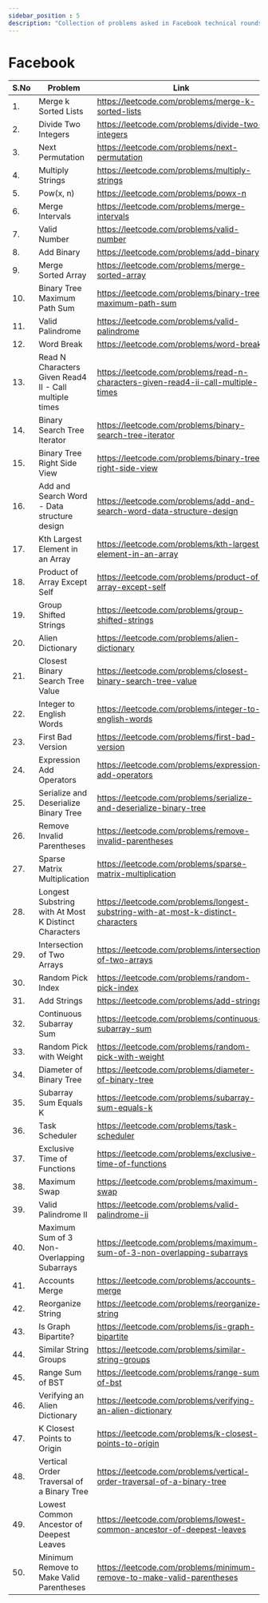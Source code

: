 ```yaml
---
sidebar_position : 5
description: "Collection of problems asked in Facebook technical rounds"
---
```


# Facebook


| S.No      | Problem | Link | Solution |
| ----------- | ----------- | ----------- | ----------- |
1.|Merge k Sorted Lists  |  https://leetcode.com/problems/merge-k-sorted-lists |  [Click](https://umangkumarr.github.io/CodePrime/docs/codes/merge-k-sorted-lists) | 
2.|Divide Two Integers  |  https://leetcode.com/problems/divide-two-integers |  
3.|Next Permutation  |  https://leetcode.com/problems/next-permutation |  
4.|Multiply Strings  |  https://leetcode.com/problems/multiply-strings |  
5.|Pow(x, n)   |  https://leetcode.com/problems/powx-n |  [Click](https://umangkumarr.github.io/CodePrime/docs/codes/powx-n) | 
6.|Merge Intervals  |  https://leetcode.com/problems/merge-intervals |  
7.|Valid Number  |  https://leetcode.com/problems/valid-number |  
8.|Add Binary  |  https://leetcode.com/problems/add-binary |  
9.|Merge Sorted Array  |  https://leetcode.com/problems/merge-sorted-array |  
10.|Binary Tree Maximum Path Sum  |  https://leetcode.com/problems/binary-tree-maximum-path-sum |  
11.|Valid Palindrome  |  https://leetcode.com/problems/valid-palindrome |  
12.|Word Break  |  https://leetcode.com/problems/word-break |  
13.|Read N Characters Given Read4 II - Call multiple times |  https://leetcode.com/problems/read-n-characters-given-read4-ii-call-multiple-times |  
14.|Binary Search Tree Iterator  |  https://leetcode.com/problems/binary-search-tree-iterator |  
15.|Binary Tree Right Side View  |  https://leetcode.com/problems/binary-tree-right-side-view |  
16.|Add and Search Word - Data structure design  |  https://leetcode.com/problems/add-and-search-word-data-structure-design |  
17.|Kth Largest Element in an Array  |  https://leetcode.com/problems/kth-largest-element-in-an-array |  
18.|Product of Array Except Self  |  https://leetcode.com/problems/product-of-array-except-self |  
19.|Group Shifted Strings  |  https://leetcode.com/problems/group-shifted-strings |  
20.|Alien Dictionary  |  https://leetcode.com/problems/alien-dictionary |  
21.|Closest Binary Search Tree Value  |  https://leetcode.com/problems/closest-binary-search-tree-value |  
22.|Integer to English Words  |  https://leetcode.com/problems/integer-to-english-words |  
23.|First Bad Version  |  https://leetcode.com/problems/first-bad-version |  
24.|Expression Add Operators  |  https://leetcode.com/problems/expression-add-operators |  
25.|Serialize and Deserialize Binary Tree  |  https://leetcode.com/problems/serialize-and-deserialize-binary-tree |  
26.|Remove Invalid Parentheses  |  https://leetcode.com/problems/remove-invalid-parentheses |  
27.|Sparse Matrix Multiplication  |  https://leetcode.com/problems/sparse-matrix-multiplication |  
28.|Longest Substring with At Most K Distinct Characters  |  https://leetcode.com/problems/longest-substring-with-at-most-k-distinct-characters |  
29.|Intersection of Two Arrays  |  https://leetcode.com/problems/intersection-of-two-arrays |  
30.|Random Pick Index  |  https://leetcode.com/problems/random-pick-index |  
31.|Add Strings  |  https://leetcode.com/problems/add-strings |  
32.|Continuous Subarray Sum  |  https://leetcode.com/problems/continuous-subarray-sum |  
33.|Random Pick with Weight  |  https://leetcode.com/problems/random-pick-with-weight |  
34.|Diameter of Binary Tree  |  https://leetcode.com/problems/diameter-of-binary-tree |  
35.|Subarray Sum Equals K  |  https://leetcode.com/problems/subarray-sum-equals-k |  
36.|Task Scheduler  |  https://leetcode.com/problems/task-scheduler |  
37.|Exclusive Time of Functions  |  https://leetcode.com/problems/exclusive-time-of-functions |  
38.|Maximum Swap  |  https://leetcode.com/problems/maximum-swap |  
39.|Valid Palindrome II  |  https://leetcode.com/problems/valid-palindrome-ii |  
40.|Maximum Sum of 3 Non-Overlapping Subarrays  |  https://leetcode.com/problems/maximum-sum-of-3-non-overlapping-subarrays |  
41.|Accounts Merge  |  https://leetcode.com/problems/accounts-merge |  
42.|Reorganize String  |  https://leetcode.com/problems/reorganize-string |  
43.|Is Graph Bipartite?  |  https://leetcode.com/problems/is-graph-bipartite |  
44.|Similar String Groups  |  https://leetcode.com/problems/similar-string-groups |  
45.|Range Sum of BST  |  https://leetcode.com/problems/range-sum-of-bst |  
46.|Verifying an Alien Dictionary  |  https://leetcode.com/problems/verifying-an-alien-dictionary |  
47.|K Closest Points to Origin  |  https://leetcode.com/problems/k-closest-points-to-origin |  
48.|Vertical Order Traversal of a Binary Tree  |  https://leetcode.com/problems/vertical-order-traversal-of-a-binary-tree |  
49.|Lowest Common Ancestor of Deepest Leaves  |  https://leetcode.com/problems/lowest-common-ancestor-of-deepest-leaves |  
50.|Minimum Remove to Make Valid Parentheses  |  https://leetcode.com/problems/minimum-remove-to-make-valid-parentheses |  